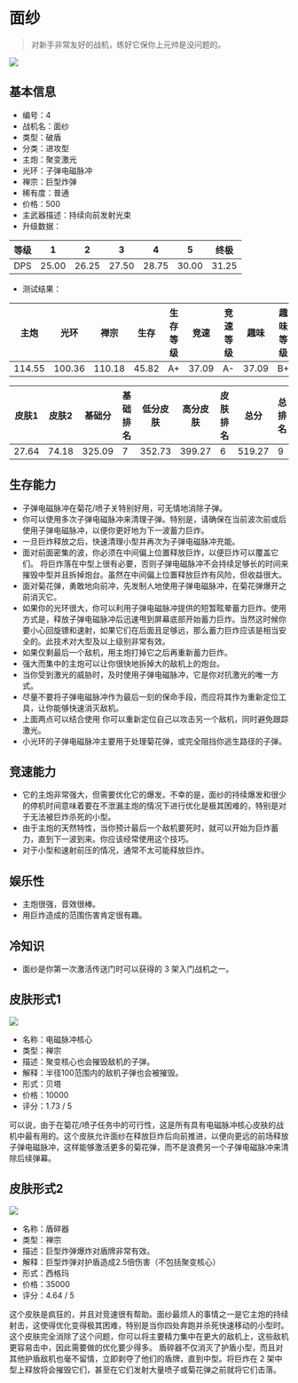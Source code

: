 # 面纱

> 对新手非常友好的战机，练好它保你上元帅是没问题的。

<img src="/ships/ship_4.png" style={{zoom:1}}/>

## 基本信息

- 编号：4
- 战机名：面纱
- 类型：破盾
- 分类：进攻型
- 主炮：聚变激光
- 光环：子弹电磁脉冲
- 禅宗：巨型炸弹
- 稀有度：普通
- 价格：500
- 主武器描述：持续向前发射光束
- 升级数据：

| 等级 | 1 | 2 | 3 | 4 | 5 | 终极 |
|--|--|--|--|--|--|--|
| DPS | 25.00 | 26.25 | 27.50 | 28.75 | 30.00 | 31.25 |

- 测试结果：

| 主炮 | 光环 | 禅宗 | 生存 | 生存等级 | 竞速 | 竞速等级 | 趣味 | 趣味等级 |
|--|--|--|--|--|--|--|--|--|
| 114.55 | 100.36 | 110.18 | 45.82 | A+ | 37.09 | A- | 37.09 | B+ |

| 皮肤1 | 皮肤2 | 基础分 | 基础排名 | 低分皮肤 | 高分皮肤 | 皮肤排名 | 总分 | 总排名 |
|--|--|--|--|--|--|--|--|--|
| 27.64 | 74.18 | 325.09 | 7 | 352.73 | 399.27 | 6 | 519.27 | 9 |

## 生存能力

- 子弹电磁脉冲在菊花/喷子关特别好用，可无情地消除子弹。
- 你可以使用多次子弹电磁脉冲来清理子弹。特别是，请确保在当前波次前或后使用子弹电磁脉冲，以便你更好地为下一波蓄力巨炸。
- 一旦巨炸释放之后，快速清理小型并再次为子弹电磁脉冲充能。
- 面对前面密集的波，你必须在中间偏上位置释放巨炸，以便巨炸可以覆盖它们。 将巨炸落在中型上很有必要，否则子弹电磁脉冲不会持续足够长的时间来摧毁中型并且拆掉炮台。虽然在中间偏上位置释放巨炸有风险，但收益很大。
- 面对菊花弹，勇敢地向前冲，先发制人地使用子弹电磁脉冲，在菊花弹爆开之前消灭它。
- 如果你的光环很大，你可以利用子弹电磁脉冲提供的短暂眩晕蓄力巨炸。使用方式是，释放子弹电磁脉冲后迅速甩到屏幕底部开始蓄力巨炸。当然这时候你要小心回旋镖和速射，如果它们在后面且足够远，那么蓄力巨炸应该是相当安全的。此技术对大型及以上级别非常有效。
- 如果仅剩最后一个敌机，用主炮打掉它之后再重新蓄力巨炸。
- 强大而集中的主炮可以让你很快地拆掉大的敌机上的炮台。
- 当你受到激光的威胁时，及时使用子弹电磁脉冲，它是你对抗激光的唯一方式。
- 尽量不要将子弹电磁脉冲作为最后一刻的保命手段，而应将其作为重新定位工具，让你能够快速消灭敌机。
- 上面两点可以结合使用 你可以重新定位自己以攻击另一个敌机，同时避免跟踪激光。
- 小光环的子弹电磁脉冲主要用于处理菊花弹，或完全阻挡你逃生路径的子弹。

## 竞速能力

- 它的主炮非常强大，但需要优化它的爆发。不幸的是，面纱的持续爆发和很少的停机时间意味着要在不泄漏主炮的情况下进行优化是极其困难的，特别是对于无法被巨炸杀死的小型。
- 由于主炮的天然特性，当你预计最后一个敌机要死时，就可以开始为巨炸蓄力，直到下一波到来。你应该经常使用这个技巧。
- 对于小型和速射前压的情况，通常不太可能释放巨炸。

## 娱乐性

- 主炮很强，音效很棒。
- 用巨炸造成的范围伤害肯定很有趣。

## 冷知识

- 面纱是你第一次激活传送门时可以获得的 3 架入门战机之一。

## 皮肤形式1

<img src="/ships/ship_4_apex_1.png" style={{zoom:1}}/>

- 名称：电磁脉冲核心
- 类型：禅宗
- 描述：聚变核心也会摧毁敌机的子弹。
- 解释：半径100范围内的敌机子弹也会被摧毁。
- 形式：贝塔
- 价格：10000
- 评分：1.73 / 5

可以说，由于在菊花/喷子任务中的可行性，这是所有具有电磁脉冲核心皮肤的战机中最有用的。这个皮肤允许面纱在释放巨炸后向前推进，以便向更远的前场释放子弹电磁脉冲，这样能够激活更多的菊花弹，而不是浪费另一个子弹电磁脉冲来清除后续弹幕。

## 皮肤形式2

<img src="/ships/ship_4_apex_2.png" style={{zoom:1}}/>

- 名称：盾碎器
- 类型：禅宗
- 描述：巨型炸弹爆炸对盾牌非常有效。
- 解释：巨型炸弹对护盾造成2.5倍伤害（不包括聚变核心）
- 形式：西格玛
- 价格：35000
- 评分：4.64 / 5

这个皮肤是疯狂的，并且对竞速很有帮助。面纱最烦人的事情之一是它主炮的持续射击，这使得优化变得极其困难，特别是当你四处奔跑并杀死快速移动的小型时。这个皮肤完全消除了这个问题，你可以将主要精力集中在更大的敌机上，这些敌机更容易击中，因此需要做的优化要少得多。 盾碎器不仅消灭了护盾小型，而且对其他护盾敌机也毫不留情，立即剥夺了他们的盾牌，直到中型。将巨炸在 2 架中型上释放将会摧毁它们，甚至在它们发射大量喷子或菊花弹之前就将它们击落。
